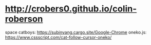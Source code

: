 # <http://crobers0.github.io/colin-roberson>
space catboys: https://subinyang.cargo.site/Google-Chrome
oneko.js: https://www.cssscript.com/cat-follow-cursor-oneko/
